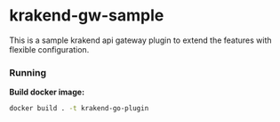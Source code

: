 # krakend-gw-sample

This is a sample krakend api gateway plugin to extend the features with flexible configuration.

### Running

**Build docker image:**
```sh
docker build . -t krakend-go-plugin
```